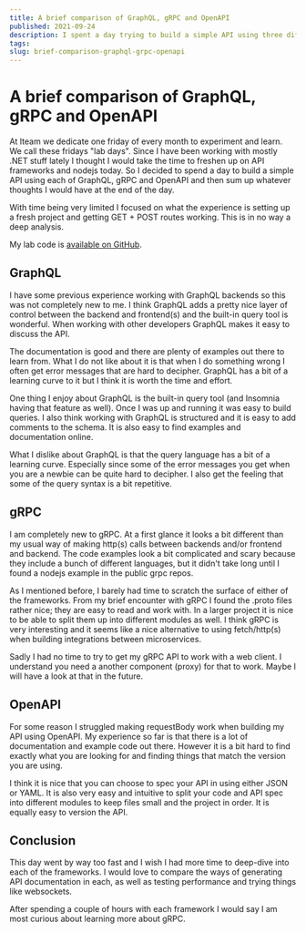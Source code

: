 ```yaml
---
title: A brief comparison of GraphQL, gRPC and OpenAPI
published: 2021-09-24
description: I spent a day trying to build a simple API using three different frameworks.
tags:
slug: brief-comparison-graphql-grpc-openapi
---
```


# A brief comparison of GraphQL, gRPC and OpenAPI

At Iteam we dedicate one friday of every month to experiment and learn. We call these fridays "lab days". Since I have been working with mostly .NET stuff lately I thought I would take the time to freshen up on API frameworks and nodejs today. So I decided to spend a day to build a simple API using each of GraphQL, gRPC and OpenAPI and then sum up whatever thoughts I would have at the end of the day.

With time being very limited I focused on what the experience is setting up a fresh project and getting GET + POST routes working. This is in no way a deep analysis.

My lab code is [available on GitHub](https://github.com/alexanderczigler/lab-day-2021-09-24).

## GraphQL

I have some previous experience working with GraphQL backends so this was not completely new to me. I think GraphQL adds a pretty nice layer of control between the backend and frontend(s) and the built-in query tool is wonderful. When working with other developers GraphQL makes it easy to discuss the API.

The documentation is good and there are plenty of examples out there to learn from. What I do not like about it is that when I do something wrong I often get error messages that are hard to decipher. GraphQL has a bit of a learning curve to it but I think it is worth the time and effort.

One thing I enjoy about GraphQL is the built-in query tool (and Insomnia having that feature as well). Once I was up and running it was easy to build queries. I also think working with GraphQL is structured and it is easy to add comments to the schema. It is also easy to find examples and documentation online.

What I dislike about GraphQL is that the query language has a bit of a learning curve. Especially since some of the error messages you get when you are a newbie can be quite hard to decipher. I also get the feeling that some of the query syntax is a bit repetitive.

## gRPC

I am completely new to gRPC. At a first glance it looks a bit different than my usual way of making http(s) calls between backends and/or frontend and backend. The code examples look a bit complicated and scary because they include a bunch of different languages, but it didn't take long until I found a nodejs example in the public grpc repos.

As I mentioned before, I barely had time to scratch the surface of either of the frameworks. From my brief encounter with gRPC I found the .proto files rather nice; they are easy to read and work with. In a larger project it is nice to be able to split them up into different modules as well. I think gRPC is very interesting and it seems like a nice alternative to using fetch/http(s) when building integrations between microservices.

Sadly I had no time to try to get my gRPC API to work with a web client. I understand you need a another component (proxy) for that to work. Maybe I will have a look at that in the future.

## OpenAPI

For some reason I struggled making requestBody work when building my API using OpenAPI. My experience so far is that there is a lot of documentation and example code out there. However it is a bit hard to find exactly what you are looking for and finding things that match the version you are using.

I think it is nice that you can choose to spec your API in using either JSON or YAML. It is also very easy and intuitive to split your code and API spec into different modules to keep files small and the project in order. It is equally easy to version the API.

## Conclusion

This day went by way too fast and I wish I had more time to deep-dive into each of the frameworks. I would love to compare the ways of generating API documentation in each, as well as testing performance and trying things like websockets.

After spending a couple of hours with each framework I would say I am most curious about learning more about gRPC.
